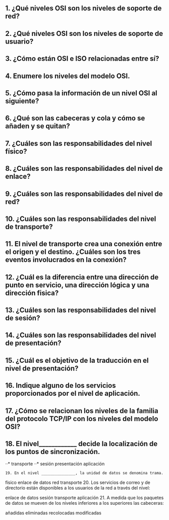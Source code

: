 ## 1. ¿Qué niveles OSI son los niveles de soporte de red? 
## 2. ¿Qué niveles OSI son los niveles de soporte de usuario? 
## 3. ¿Cómo están OSI e ISO relacionadas entre sí? 
## 4. Enumere los niveles del modelo OSI. 
## 5. ¿Cómo pasa la información de un nivel OSI al siguiente? 
## 6. ¿Qué son las cabeceras y cola y cómo se añaden y se quitan? 
## 7. ¿Cuáles son las responsabilidades del nivel físico? 
## 8. ¿Cuáles son las responsabilidades del nivel de enlace? 
## 9. ¿Cuáles son las responsabilidades del nivel de red? 
## 10. ¿Cuáles son las responsabilidades del nivel de transporte? 
## 11. El nivel de transporte crea una conexión entre el origen y el destino. ¿Cuáles son los tres eventos involucrados en la conexión? 
## 12. ¿Cuál es la diferencia entre una dirección de punto en servicio, una dirección lógica y una dirección fisica? 
## 13. ¿Cuáles son las responsabilidades del nivel de sesión? 
## 14. ¿Cuáles son las responsabilidades del nivel de presentación? 
## 15. ¿Cuál es el objetivo de la traducción en el nivel de presentación? 
## 16. Indique alguno de los servicios proporcionados por el nivel de aplicación. 
## 17. ¿Cómo se relacionan los niveles de la familia del protocolo TCP/IP con los niveles del modelo OSI?
## 18. El nivel____________ decide la localización de los puntos de sincronización.

··* transporte
··* sesión
presentación
aplicación

    19. En el nivel _______________, la unidad de datos se denomina trama.

físico
enlace de datos
red
transporte
     20. Los servicios de correo y de directorio están disponibles a los usuarios de la red a través del nivel:

enlace de datos
sesión
transporte
aplicación
     21. A medida que los paquetes de datos se mueven  de los niveles inferiores a los superiores las cabeceras:

añadidas
eliminadas
recolocadas
modificadas
